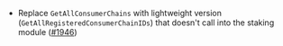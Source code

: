 - Replace `GetAllConsumerChains` with lightweight version
  (`GetAllRegisteredConsumerChainIDs`) that doesn't call into the staking module
  ([\#1946](https://github.com/cosmos/interchain-security/pull/1946))